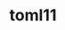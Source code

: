 ---
title: "toml11"
layout: cache
categories: [package, develop-2024-03-03]
meta: {"versions": ["3.7.1"], "compilers": ["cce@=15.0.1", "gcc@=10.3.0", "gcc@=11.1.0", "gcc@=11.4.0", "gcc@=9.4.0"], "oss": ["rhel8", "sle_hpc15", "ubuntu20.04", "ubuntu22.04"], "platforms": ["linux"], "targets": ["neoverse_v1", "neoverse_v2", "ppc64le", "x86_64_v3", "x86_64_v4", "zen4"], "stacks": ["data-vis-sdk", "e4s", "e4s-cray-rhel", "e4s-cray-sles", "e4s-neoverse-v2", "e4s-neoverse_v1", "e4s-power", "e4s-rocm-external", "root"], "num_specs": 7, "num_specs_by_stack": {"root": 7, "e4s-cray-rhel": 1, "e4s-cray-sles": 1, "e4s-power": 1, "data-vis-sdk": 1, "e4s-neoverse_v1": 1, "e4s-neoverse-v2": 1, "e4s": 1, "e4s-rocm-external": 1}}
spec_details: [{"hash": "w6swyvwmn3hxzmpi4tzmj6ifsi7w3gsg", "compiler": "cce@=15.0.1", "versions": ["3.7.1"], "os": "rhel8", "platform": "linux", "target": "zen4", "variants": ["build_system=cmake", "build_type=Release", "generator=make", "~ipo"], "stacks": ["root", "e4s-cray-rhel"], "size": "-", "tarball": "https://binaries.spack.io/releases/develop-2024-03-03/build_cache/linux-rhel8-zen4/cce-15.0.1/toml11-3.7.1/linux-rhel8-zen4-cce-15.0.1-toml11-3.7.1-w6swyvwmn3hxzmpi4tzmj6ifsi7w3gsg.spack"}, {"hash": "hialltsfvcccy4emnh2q7xvxyi2xfqvy", "compiler": "gcc@=10.3.0", "versions": ["3.7.1"], "os": "sle_hpc15", "platform": "linux", "target": "x86_64_v4", "variants": ["build_system=cmake", "build_type=Release", "generator=make", "~ipo"], "stacks": ["root", "e4s-cray-sles"], "size": "-", "tarball": "https://binaries.spack.io/releases/develop-2024-03-03/build_cache/linux-sle_hpc15-x86_64_v4/gcc-10.3.0/toml11-3.7.1/linux-sle_hpc15-x86_64_v4-gcc-10.3.0-toml11-3.7.1-hialltsfvcccy4emnh2q7xvxyi2xfqvy.spack"}, {"hash": "yqdbclmy5dg6l2m2zyssxadjwvlqxhea", "compiler": "gcc@=9.4.0", "versions": ["3.7.1"], "os": "ubuntu20.04", "platform": "linux", "target": "ppc64le", "variants": ["build_system=cmake", "build_type=Release", "generator=make", "~ipo"], "stacks": ["e4s-power", "root"], "size": "-", "tarball": "https://binaries.spack.io/releases/develop-2024-03-03/build_cache/linux-ubuntu20.04-ppc64le/gcc-9.4.0/toml11-3.7.1/linux-ubuntu20.04-ppc64le-gcc-9.4.0-toml11-3.7.1-yqdbclmy5dg6l2m2zyssxadjwvlqxhea.spack"}, {"hash": "i5bzewp7ygelxe74wisxvx2iuiizlxp4", "compiler": "gcc@=11.1.0", "versions": ["3.7.1"], "os": "ubuntu20.04", "platform": "linux", "target": "x86_64_v3", "variants": ["build_system=cmake", "build_type=Release", "generator=make", "~ipo"], "stacks": ["data-vis-sdk", "root"], "size": "-", "tarball": "https://binaries.spack.io/releases/develop-2024-03-03/build_cache/linux-ubuntu20.04-x86_64_v3/gcc-11.1.0/toml11-3.7.1/linux-ubuntu20.04-x86_64_v3-gcc-11.1.0-toml11-3.7.1-i5bzewp7ygelxe74wisxvx2iuiizlxp4.spack"}, {"hash": "4c2tnok6cegqlknpvrk4pjqsnc3ccatd", "compiler": "gcc@=11.4.0", "versions": ["3.7.1"], "os": "ubuntu22.04", "platform": "linux", "target": "neoverse_v1", "variants": ["build_system=cmake", "build_type=Release", "generator=make", "~ipo"], "stacks": ["root", "e4s-neoverse_v1"], "size": "-", "tarball": "https://binaries.spack.io/releases/develop-2024-03-03/build_cache/linux-ubuntu22.04-neoverse_v1/gcc-11.4.0/toml11-3.7.1/linux-ubuntu22.04-neoverse_v1-gcc-11.4.0-toml11-3.7.1-4c2tnok6cegqlknpvrk4pjqsnc3ccatd.spack"}, {"hash": "j7ilkmqzfdlxwcnpovyvc3uubrhfdxdf", "compiler": "gcc@=11.4.0", "versions": ["3.7.1"], "os": "ubuntu22.04", "platform": "linux", "target": "neoverse_v2", "variants": ["build_system=cmake", "build_type=Release", "generator=make", "~ipo"], "stacks": ["e4s-neoverse-v2", "root"], "size": "-", "tarball": "https://binaries.spack.io/releases/develop-2024-03-03/build_cache/linux-ubuntu22.04-neoverse_v2/gcc-11.4.0/toml11-3.7.1/linux-ubuntu22.04-neoverse_v2-gcc-11.4.0-toml11-3.7.1-j7ilkmqzfdlxwcnpovyvc3uubrhfdxdf.spack"}, {"hash": "ny33qxqc6mnd53rytxq5a3civueprhyc", "compiler": "gcc@=11.4.0", "versions": ["3.7.1"], "os": "ubuntu22.04", "platform": "linux", "target": "x86_64_v3", "variants": ["build_system=cmake", "build_type=Release", "generator=make", "~ipo"], "stacks": ["e4s", "root", "e4s-rocm-external"], "size": "-", "tarball": "https://binaries.spack.io/releases/develop-2024-03-03/build_cache/linux-ubuntu22.04-x86_64_v3/gcc-11.4.0/toml11-3.7.1/linux-ubuntu22.04-x86_64_v3-gcc-11.4.0-toml11-3.7.1-ny33qxqc6mnd53rytxq5a3civueprhyc.spack"}]
---